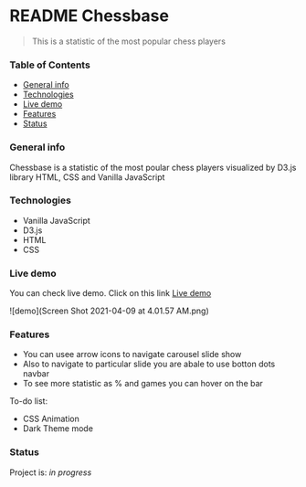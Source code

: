 # README Chessbase
  > This is a statistic of the most popular chess players

### Table of Contents
* [General info](#general-info)
* [Technologies](#technologies)
* [Live demo](https://andmitriy93.github.io/Chessbase/)
* [Features](#features)
* [Status](#setup)

### General info
 Chessbase is a statistic of the most poular chess players visualized by D3.js library HTML, CSS and Vanilla JavaScript

### Technologies
 * Vanilla JavaScript
 * D3.js 
 * HTML
 * CSS


### Live demo
You can check live demo. Click on this link [Live demo](https://andmitriy93.github.io/Chessbase/)

![demo](Screen Shot 2021-04-09 at 4.01.57 AM.png)


### Features
* You can usee arrow icons to navigate carousel slide show
* Also to navigate to particular slide you are abale to use botton dots navbar
* To see more statistic as % and games you can hover on the bar

To-do list:
* CSS Animation
* Dark Theme mode


### Status
Project is: _in progress_
